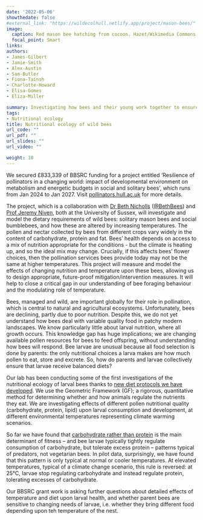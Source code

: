 ```yaml
---
date: '2022-05-06'
showthedate: false
#external_link: "https://wildecolhull.netlify.app/project/mason-bees/"
image:
  caption: Red mason bee hatching from cocoon. Hazet/Wikimedia Commons, CC BY-SA 
  focal_point: Smart
links:
authors: 
- James-Gilbert
- Jamie-Smith
- Alex-Austin
- Sam-Butler
- Fiona-Tainsh
- Charlotte-Howard
- Elisa-Gomes
- Eliza-Miller

summary: Investigating how bees and their young work together to ensure young get a balanced diet in changing environments - and how this affects their pollination services 
tags:
- Nutritional ecology
title: Nutritional ecology of wild bees
url_code: ""
url_pdf: ""
url_slides: ""
url_video: ""

weight: 10
---
```


We secured £833,339 of BBSRC funding for a project entitled ‘Resilience of pollinators in a changing world: impact of developmental environment on metabolism and energetic budgets in social and solitary bees’, which runs from Jan 2024 to Jan 2027. Visit <a href='http://pollinators.hull.ac.uk'>pollinators.hull.ac.uk</a> for more details.

The project, which is a collaboration with <a href='https://www.sussex.ac.uk/research/labs/nicholls-lab/'>Dr Beth Nicholls</a> (<a href='https://bsky.app/profile/bethbees.bsky.social'>@BethBees</a>) and <a href='https://profiles.sussex.ac.uk/p280331-jeremy-niven/about'>Prof Jeremy Niven</a>, both at the University of Sussex, will investigate and model the dietary requirements of wild bees: solitary mason bees and social bumblebees, and how these are altered by increasing temperatures. The pollen and nectar collected by bees from different crops vary widely in the content of carbohydrate, protein and fat. Bees’ health depends on access to a mix of nutrition appropriate for the conditions - but the climate is heating up, and so the ideal mix may change. Crucially, if this affects bees’ flower choices, then the pollination services bees provide today may not be the same at higher temperatures. This project will measure and model the effects of changing nutrition and temperature upon these bees, allowing us to design appropriate, future-proof mitigation/intervention measures. It will help to close a critical gap in our understanding of bee foraging behaviour and the modulating role of temperature.


Bees, managed and wild, are important globally for their role in pollination, which is central to natural and agricultural ecosystems. Unfortunately, bees are declining, partly due to poor nutrition. Despite this, we do not yet understand how bees deal with variable quality food in patchy modern landscapes. We know particularly little about larval nutrition, where all growth occurs. This knowledge gap has huge implications; we are changing available pollen resources for bees to feed offspring, without understanding how bees will respond. Bee larvae are unusual because all food selection is done by parents: the only nutritional choices a larva makes are how much pollen to eat, store and excrete. So, how do parents and larvae collectively ensure that larvae receive balanced diets?

Our lab has been conducting some of the first investigations of the nutritional ecology of larval bees thanks to [new diet protocols we have developed](http://localhost:4321/publication/2021-apidologie-sporopollenin/). We use the Geometric Framework (GF); a rigorous, quantitative method for determining whether and how animals regulate the nutrients they eat. We are investigating effects of different pollen nutritional quality (carbohydrate, protein, lipid) upon larval consumption and development, at different environmental temperatures representing climate warming scenarios.

So far we have found that [carbohydrate rather than protein](http://localhost:4321/publication/2021-funct-ecol-solitary-bee-larvae/) is the main determinant of fitness – and bee larvae typically tightly regulate consumption of carbohydrate, but tolerate excess protein – patterns typical of predators, not vegetarian bees. In pilot data, surprisingly, we have found that this pattern is only typical at normal or cooler temperatures. At elevated temperatures, typical of a climate change scenario, this rule is reversed: at 25°C, larvae stop regulating carbohydrate and instead regulate protein, tolerating excesses of carbohydrate.

Our BBSRC grant work is asking further questions about detailed effects of temperature and diet upon larval health, and whether parent bees are sensitive to changing needs of larvae, i.e. whether they bring different food depending upon teh temperature of the nest.
